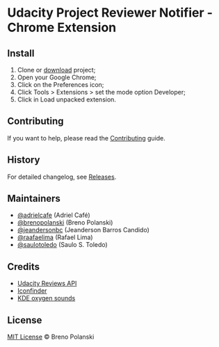 # Udacity Project Reviewer Notifier - Chrome Extension

## Install

1. Clone or [download](https://github.com/brenopolanski/notifier-for-udacity-reviewer-chrome/archive/master.zip) project;
2. Open your Google Chrome;
3. Click on the Preferences icon;
4. Click Tools > Extensions > set the mode option Developer;
5. Click in Load unpacked extension.

## Contributing

If you want to help, please read the [Contributing](https://github.com/brenopolanski/notifier-for-udacity-reviewer-chrome/blob/master/CONTRIBUTING.md) guide.

## History

For detailed changelog, see [Releases](https://github.com/brenopolanski/notifier-for-udacity-reviewer-chrome/releases).

## Maintainers

* [@adrielcafe](https://github.com/adrielcafe) (Adriel Café)
* [@brenopolanski](https://github.com/brenopolanski) (Breno Polanski)
* [@jeandersonbc](https://github.com/jeandersonbc) (Jeanderson Barros Candido)
* [@raafaelima](https://github.com/raafaelima) (Rafael Lima)
* [@saulotoledo](https://github.com/saulotoledo) (Saulo S. Toledo)

## Credits

* [Udacity Reviews API](https://review.udacity.com/api-doc/index.html)
* [Iconfinder](https://www.iconfinder.com/)
* [KDE oxygen sounds](https://github.com/KDE/oxygen/tree/master/sounds)

## License

[MIT License](http://brenopolanski.mit-license.org/) © Breno Polanski
